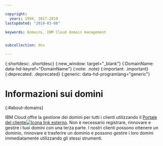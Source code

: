 ```yaml
---

copyright:
  years: 1994, 2017-2019
lastupdated: "2019-03-08"

keywords: Domains, IBM Cloud domain management


subcollection: dns

---
```



{:shortdesc: .shortdesc}
{:new_window: target="_blank"}
{:DomainName: data-hd-keyref="DomainName"}
{:note: .note}
{:important: .important}
{:deprecated: .deprecated}
{:generic: data-hd-programlang="generic"}

# Informazioni sui domini
{:#about-domains}

IBM Cloud offre la gestione dei domini per tutti i clienti utilizzando il [Portale del cliente![Icona link esterno](../../icons/launch-glyph.svg "Icona link esterno")](https://{DomainName}/). Non è necessario registrare, rinnovare e gestire i tuoi domini con una terza parte. I nostri clienti possono ottenere un dominio, rinnovare e trasferire un dominio e possono gestire i loro domini immediatamente utilizzando gli stessi strumenti.
